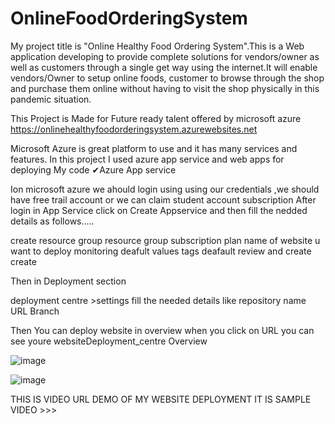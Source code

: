 # OnlineFoodOrderingSystem
My project title is "Online Healthy Food Ordering System".This is a Web application developing to provide complete solutions for vendors/owner as well as customers through a single get way using the internet.It will enable vendors/Owner to setup online foods, customer to browse through the shop and purchase them online without having to visit the shop physically in this pandemic situation.

This Project is Made for Future ready talent offered by microsoft azure https://onlinehealthyfoodorderingsystem.azurewebsites.net

Microsoft Azure is great platform to use and it has many services and features. In this project I used azure app service and web apps for deploying My code ✔Azure App service

Ion microsoft azure we ahould login using using our credentials ,we should have free trail account or we can claim student account subscription After login in App Service click on Create Appservice and then fill the nedded details as follows.....

create resource group resource group subscription plan name of website u want to deploy monitoring deafult values tags deafault review and create create

Then in Deployment section

deployment centre >settings fill the needed details like repository name URL Branch

Then You can deploy website in overview when you click on URL you can see youre websiteDeployment_centre Overview



![image](https://user-images.githubusercontent.com/79084462/150804618-f9ece406-1aed-4238-8959-511d3389d242.png)


![image](https://user-images.githubusercontent.com/79084462/150805541-b7c87991-6f08-40ef-81e2-1e659f581619.png)

THIS IS VIDEO URL DEMO OF MY WEBSITE DEPLOYMENT IT IS SAMPLE VIDEO >>>
